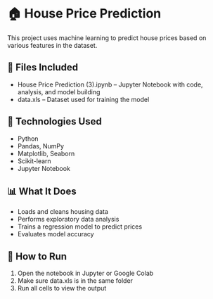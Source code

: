 # 🏠 House Price Prediction

This project uses machine learning to predict house prices based on various features in the dataset.

## 📂 Files Included
- House Price Prediction (3).ipynb – Jupyter Notebook with code, analysis, and model building
- data.xls – Dataset used for training the model

## 🔧 Technologies Used
- Python  
- Pandas, NumPy  
- Matplotlib, Seaborn  
- Scikit-learn  
- Jupyter Notebook  

## 📊 What It Does
- Loads and cleans housing data  
- Performs exploratory data analysis  
- Trains a regression model to predict prices  
- Evaluates model accuracy  

## 🚀 How to Run
1. Open the notebook in Jupyter or Google Colab  
2. Make sure data.xls is in the same folder  
3. Run all cells to view the output  
  
